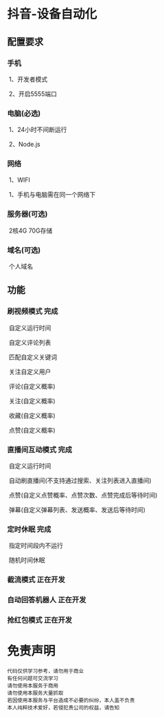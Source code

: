 # 抖音-设备自动化

## 配置要求

### 	手机

​	1、开发者模式

​	2、开启5555端口

### 	电脑(必选)

​	1、24小时不间断运行

​	2、Node.js

### 	网络

​	1、WIFI

​	1、手机与电脑需在同一个网络下

### 	服务器(可选)

​	2核4G 70G存储

### 	域名(可选)

​	个人域名

### 	

## 功能

### 刷视频模式	完成

​	自定义运行时间

​	自定义评论列表

​	匹配自定义关键词

​	关注自定义用户

​	评论(自定义概率)

​	关注(自定义概率)

​	收藏(自定义概率)

​	点赞(自定义概率)

### 直播间互动模式	完成

​	自定义运行时间

​	自动刷直播间(不支持通过搜索、关注列表进入直播间)

​	点赞(自定义点赞概率、点赞次数、点赞完成后等待时间)

​	弹幕(自定义弹幕列表、发送概率、发送后等待时间)

### 定时休眠	完成

​	指定时间段内不运行

​	随机时间休眠

### 截流模式	正在开发

### 自动回答机器人	正在开发

### 抢红包模式	正在开发

#  免责声明

```
代码仅供学习参考，请勿用于商业
有任何问题可交流学习  
请勿使用本服务于商用   
请勿使用本服务大量抓取   
若因使用本服务与平台造成不必要的纠纷，本人盖不负责  
本人纯粹技术爱好，若侵犯贵公司的权益，请告知  
```

